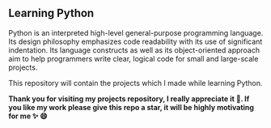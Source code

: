 ## Learning Python

Python is an interpreted high-level general-purpose programming language. Its design philosophy emphasizes code readability with its use of significant indentation. Its language constructs as well as its object-oriented approach aim to help programmers write clear, logical code for small and large-scale projects.

This repository will contain the projects which I made while learning Python.

**Thank you for visiting my projects repository, I really appreciate it 💖. If you like my work please give this repo a star, it will be highly motivating for me ✨ 😄**

